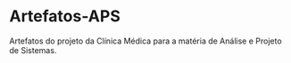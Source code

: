 # Artefatos-APS
Artefatos do projeto da Clínica Médica para a matéria de Análise e Projeto de Sistemas.
